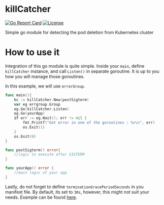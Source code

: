 # killCatcher

[![Go Report Card](https://goreportcard.com/badge/github.com/MiroslavRepka/killCatcher)](https://goreportcard.com/report/github.com/MiroslavRepka/killCatcher)
[![License](https://img.shields.io/badge/License-MIT-blue.svg)](https://opensource.org/licenses/MIT)


Simple go module for detecting the pod deletion from Kubernetes cluster

# How to use it

Integration of this go module is quite simple. Inside your `main`, define `killCatcher` instance, and call `Listen()` in separate goroutine. It is up to you how you will manage those goroutines. 

In this example, we will use `errorGroup`.

```go
func main(){
    kc := killCatcher.New(postSigterm)
    var eg errgroup.Group
    eg.Go(killCatcher.Listen)
    eg.Go(yourApp)
    if err := eg.Wait(); err != nil {
		fmt.Printf("Got error in one of the goroutines : %v\n", err)
		os.Exit(1)
	}
	os.Exit(0)
}

func postSigterm() error{
    //logic to execute after SIGTERM
}

func yourApp() error {
    //main logic of your app
}
```

Lastly, do not forget to define `terminationGracePeriodSeconds` in you manifest file. By default, its set to `30s`, however, this might not suit your needs. Example can be found [here](test/pod.yaml).